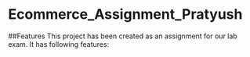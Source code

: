 # Ecommerce_Assignment_Pratyush
##Features
This project has been created as an assignment for our lab exam. It has following features:
